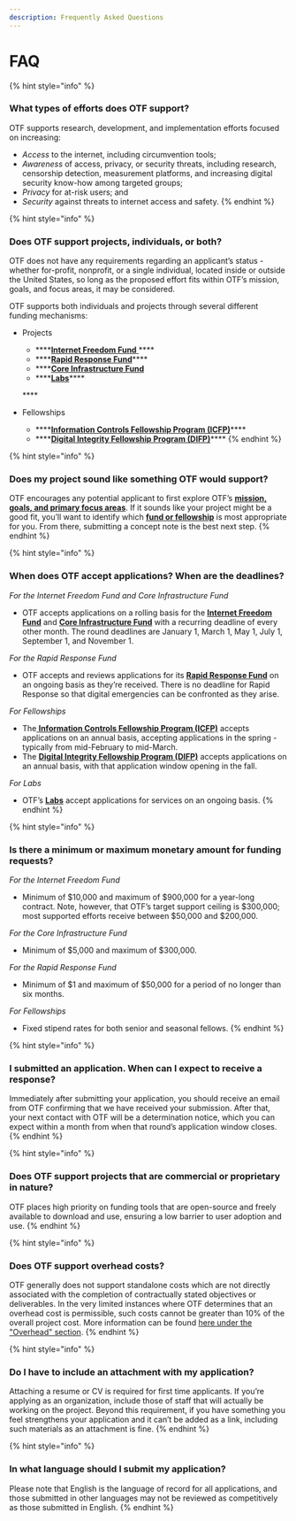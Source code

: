 ```yaml
---
description: Frequently Asked Questions
---
```


# FAQ



{% hint style="info" %}
### **What types of efforts does OTF support?**

OTF supports research, development, and implementation efforts focused on increasing: 

* _Access_ to the internet, including circumvention tools; 
* _Awareness_ of access, privacy, or security threats, including research, censorship detection, measurement platforms, and increasing digital security know-how among targeted groups; 
* _Privacy_ for at-risk users; and 
* _Security_ against threats to internet access and safety.
{% endhint %}

{% hint style="info" %}
### Does OTF support projects, individuals, or both?

OTF does not have any requirements regarding an applicant’s status - whether for-profit, nonprofit, or a single individual, located inside or outside the United States, so long as the proposed effort fits within OTF’s mission, goals, and focus areas, it may be considered.

OTF supports both individuals and projects through several different funding mechanisms:

* Projects

  * \*\*\*\*[**Internet Freedom Fund** ](https://www.opentech.fund/requests/internet-freedom-fund)\*\*\*\*
  * \*\*\*\*[**Rapid Response Fund**](https://www.opentech.fund/requests/rapid-response-fund)\*\*\*\*
  * \*\*\*\*[**Core Infrastructure Fund**](https://www.opentech.fund/requests/core-infrastructure-fund) 
  * \*\*\*\*[**Labs**](https://www.opentech.fund/labs)\*\*\*\*

  \*\*\*\*

* Fellowships
  * \*\*\*\*[**Information Controls Fellowship Program \(ICFP\)**](https://www.opentech.fund/requests/icfp)\*\*\*\*
  * \*\*\*\*[**Digital Integrity Fellowship Program \(DIFP\)**](https://www.opentech.fund/fellowships/difp)\*\*\*\*
{% endhint %}

{% hint style="info" %}
### Does my project sound like something OTF would support?

OTF encourages any potential applicant to first explore OTF’s [**mission, goals, and primary focus areas**](https://www.opentech.fund/about/program). If it sounds like your project might be a good fit, you’ll want to identify which [**fund or fellowship**](https://www.opentech.fund/funds/) is most appropriate for you. From there, submitting a concept note is the best next step.
{% endhint %}

{% hint style="info" %}
### When does OTF accept applications? When are the deadlines?

_For the Internet Freedom Fund and Core Infrastructure Fund_ 

* OTF accepts applications on a rolling basis for the [**Internet Freedom Fund**](https://www.opentech.fund/requests/internet-freedom-fund) and [**Core Infrastructure Fund**](https://www.opentech.fund/requests/core-infrastructure-fund) with a recurring deadline of every other month. The round deadlines are January 1, March 1, May 1, July 1, September 1, and November 1.

_For the Rapid Response Fund_ 

* OTF accepts and reviews applications for its [**Rapid Response Fund**](https://www.opentech.fund/requests/rapid-response-fund) on an ongoing basis as they’re received. There is no deadline for Rapid Response so that digital emergencies can be confronted as they arise.

_For Fellowships_ 

* The[ **Information Controls Fellowship Program \(ICFP\)**](https://www.opentech.fund/requests/icfp) accepts applications on an annual basis, accepting applications in the spring - typically from mid-February to mid-March. 
* The [**Digital Integrity Fellowship Program \(DIFP\)**](https://www.opentech.fund/fellowships/difp) accepts applications on an annual basis, with that application window opening in the fall.

_For Labs_ 

* OTF’s [**Labs**](https://www.opentech.fund/labs) accept applications for services on an ongoing basis.
{% endhint %}

{% hint style="info" %}
### Is there a minimum or maximum monetary amount for funding requests?

_For the Internet Freedom Fund_ 

* Minimum of $10,000 and maximum of $900,000 for a year-long contract. Note, however, that OTF’s target support ceiling is $300,000; most supported efforts receive between $50,000 and $200,000.

_For the Core Infrastructure Fund_ 

* Minimum of $5,000 and maximum of $300,000.

_For the Rapid Response Fund_ 

* Minimum of $1 and maximum of $50,000 for a period of no longer than six months.

_For Fellowships_ 

* Fixed stipend rates for both senior and seasonal fellows.
{% endhint %}

{% hint style="info" %}
### I submitted an application. When can I expect to receive a response?

Immediately after submitting your application, you should receive an email from OTF confirming that we have received your submission. After that, your next contact with OTF will be a determination notice, which you can expect within a month from when that round’s application window closes.
{% endhint %}

{% hint style="info" %}
### Does OTF support projects that are commercial or proprietary in nature?

OTF places high priority on funding tools that are open-source and freely available to download and use, ensuring a low barrier to user adoption and use.
{% endhint %}

{% hint style="info" %}
### Does OTF support overhead costs?

OTF generally does not support standalone costs which are not directly associated with the completion of contractually stated objectives or deliverables. In the very limited instances where OTF determines that an overhead cost is permissible, such costs cannot be greater than 10% of the overall project cost. More information can be found [here under the "Overhead" section](https://www.opentech.fund/about/applying).
{% endhint %}

{% hint style="info" %}
### Do I have to include an attachment with my application?

Attaching a resume or CV is required for first time applicants. If you’re applying as an organization, include those of staff that will actually be working on the project. Beyond this requirement, if you have something you feel strengthens your application and it can’t be added as a link, including such materials as an attachment is fine.
{% endhint %}

{% hint style="info" %}
### In what language should I submit my application?

Please note that English is the language of record for all applications, and those submitted in other languages may not be reviewed as competitively as those submitted in English.
{% endhint %}

